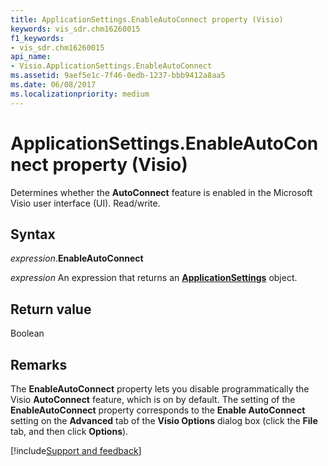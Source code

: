 ```yaml
---
title: ApplicationSettings.EnableAutoConnect property (Visio)
keywords: vis_sdr.chm16260015
f1_keywords:
- vis_sdr.chm16260015
api_name:
- Visio.ApplicationSettings.EnableAutoConnect
ms.assetid: 9aef5e1c-7f46-0edb-1237-bbb9412a8aa5
ms.date: 06/08/2017
ms.localizationpriority: medium
---
```



# ApplicationSettings.EnableAutoConnect property (Visio)

Determines whether the **AutoConnect** feature is enabled in the Microsoft Visio user interface (UI). Read/write.


## Syntax

_expression_.**EnableAutoConnect**

 _expression_ An expression that returns an **[ApplicationSettings](Visio.ApplicationSettings.md)** object.


## Return value

Boolean


## Remarks

The **EnableAutoConnect** property lets you disable programmatically the Visio **AutoConnect** feature, which is on by default. The setting of the **EnableAutoConnect** property corresponds to the **Enable AutoConnect** setting on the **Advanced** tab of the **Visio Options** dialog box (click the **File** tab, and then click **Options**).

[!include[Support and feedback](~/includes/feedback-boilerplate.md)]